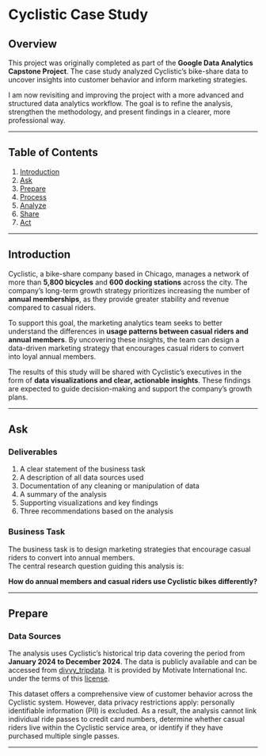 # Cyclistic Case Study

## Overview
This project was originally completed as part of the **Google Data Analytics Capstone Project**. The case study analyzed Cyclistic’s bike-share data to uncover insights into customer behavior and inform marketing strategies.

I am now revisiting and improving the project with a more advanced and structured data analytics workflow. The goal is to refine the analysis, strengthen the methodology, and present findings in a clearer, more professional way.

---

## Table of Contents
1. [Introduction]()
2. [Ask]()
3. [Prepare]()
4. [Process]()
5. [Analyze]()
6. [Share]()
7. [Act]()

---

## Introduction

Cyclistic, a bike-share company based in Chicago, manages a network of more than **5,800 bicycles** and **600 docking stations** across the city. The company’s long-term growth strategy prioritizes increasing the number of **annual memberships**, as they provide greater stability and revenue compared to casual riders.

To support this goal, the marketing analytics team seeks to better understand the differences in **usage patterns between casual riders and annual members**. By uncovering these insights, the team can design a data-driven marketing strategy that encourages casual riders to convert into loyal annual members.

The results of this study will be shared with Cyclistic’s executives in the form of **data visualizations and clear, actionable insights**. These findings are expected to guide decision-making and support the company’s growth plans.

---

## Ask

### Deliverables
1. A clear statement of the business task  
2. A description of all data sources used  
3. Documentation of any cleaning or manipulation of data  
4. A summary of the analysis  
5. Supporting visualizations and key findings  
6. Three recommendations based on the analysis  

### Business Task
The business task is to design marketing strategies that encourage casual riders to convert into annual members.  
The central research question guiding this analysis is:  

**How do annual members and casual riders use Cyclistic bikes differently?**

---

## Prepare

### Data Sources
The analysis uses Cyclistic’s historical trip data covering the period from **January 2024 to December 2024**. The data is publicly available and can be accessed from [divvy_tripdata](https://divvy-tripdata.s3.amazonaws.com/index.html). It is provided by Motivate International Inc. under the terms of this [license](https://www.divvybikes.com/data-license-agreement).

This dataset offers a comprehensive view of customer behavior across the Cyclistic system. However, data privacy restrictions apply: personally identifiable information (PII) is excluded. As a result, the analysis cannot link individual ride passes to credit card numbers, determine whether casual riders live within the Cyclistic service area, or identify if they have purchased multiple single passes.

----